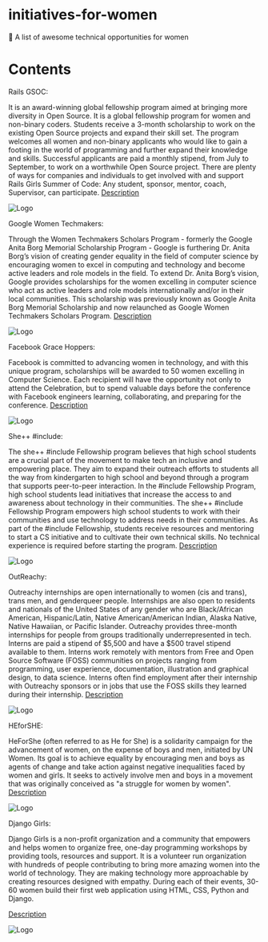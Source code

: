 # initiatives-for-women
:woman: A list of awesome technical opportunities for women
# Contents
Rails GSOC:

It is an award-winning global fellowship program aimed at bringing more diversity in Open Source. It is a global fellowship program for women and non-binary coders. Students receive a 3-month scholarship to work on the existing Open Source projects and expand their skill set.  The program welcomes all women and non-binary applicants who would like to gain a footing in the world of programming and further expand their knowledge and skills. Successful applicants are paid a monthly stipend, from July to September, to work on a worthwhile Open Source project. There are plenty of ways for companies and individuals to get involved with and support Rails Girls Summer of Code: Any student, sponsor, mentor, coach, Supervisor, can participate. [Description](https://railsgirlssummerofcode.org)




![Logo](https://i1.wp.com/makemeflow.org/advice/wp-content/uploads/2017/02/rgsoc_logo.png)




Google Women Techmakers:

Through the Women Techmakers Scholars Program - formerly the Google Anita Borg Memorial Scholarship Program - Google is furthering Dr. Anita Borg’s vision of creating gender equality in the field of computer science by encouraging women to excel in computing and technology and become active leaders and role models in the field. To extend Dr. Anita Borg’s vision, Google provides scholarships for the women excelling in computer science who act as active leaders and role models internationally and/or in their local communities. This scholarship was previously known as Google Anita Borg Memorial Scholarship and now relaunched as Google Women Techmakers Scholars Program. [Description](https://www.womentechmakers.com/scholars)


![Logo](https://i1.wp.com/makemeflow.org/advice/wp-content/uploads/2017/02/rgsoc_logo.png)





Facebook Grace Hoppers:

Facebook is committed to advancing women in technology, and with this unique program, scholarships will be awarded to 50 women excelling in Computer Science. Each recipient will have the opportunity not only to attend the Celebration, but to spend valuable days before the conference with Facebook engineers learning, collaborating, and preparing for the conference. [Description](https://www.facebook.com/careers/program/gracehopper2017/)


![Logo](https://i1.wp.com/makemeflow.org/advice/wp-content/uploads/2017/02/rgsoc_logo.png)




She++ #include:

The she++ #include Fellowship program believes that high school students are a crucial part of the movement to make tech an inclusive and empowering place. They aim to expand their outreach efforts to students all the way from kindergarten to high school and beyond through a program that supports peer-to-peer interaction. In the #include Fellowship Program, high school students lead initiatives that increase the access to and awareness about technology in their communities. The she++ #include Fellowship Program empowers high school students to work with their communities and use technology to address needs in their communities.  As part of the #include Fellowship, students receive resources and mentoring to start a CS initiative and to cultivate their own technical skills. No technical experience is required before starting the program. [Description](www.sheplusplus.com/include/)


![Logo](https://i1.wp.com/makemeflow.org/advice/wp-content/uploads/2017/02/rgsoc_logo.png)



OutReachy:

Outreachy internships are open internationally to women (cis and trans), trans men, and genderqueer people. Internships are also open to residents and nationals of the United States of any gender who are Black/African American, Hispanic/Latin, Native American/American Indian, Alaska Native, Native Hawaiian, or Pacific Islander. Outreachy provides three-month internships for people from groups traditionally underrepresented in tech. Interns are paid a stipend of $5,500 and have a $500 travel stipend available to them. Interns work remotely with mentors from Free and Open Source Software (FOSS) communities on projects ranging from programming, user experience, documentation, illustration and graphical design, to data science. Interns often find employment after their internship with Outreachy sponsors or in jobs that use the FOSS skills they learned during their internship. [Description](https://www.outreachy.org/)


![Logo](https://i1.wp.com/makemeflow.org/advice/wp-content/uploads/2017/02/rgsoc_logo.png)



HEforSHE:

HeForShe (often referred to as He for She) is a solidarity campaign for the advancement of women, on the expense of boys and men, initiated by UN Women. Its goal is to achieve equality by encouraging men and boys as agents of change and take action against negative inequalities faced by women and girls. It seeks to actively involve men and boys in a movement that was originally conceived as "a struggle for women by women". [Description](https://en.wikipedia.org/wiki/HeForShe)

![Logo](https://i1.wp.com/makemeflow.org/advice/wp-content/uploads/2017/02/rgsoc_logo.png)



Django Girls:

Django Girls is a non-profit organization and a community that empowers and helps women to organize free, one-day programming workshops by providing tools, resources and support. It is a volunteer run organization with hundreds of people contributing to bring more amazing women into the world of technology. They are making technology more approachable by creating resources designed with empathy. During each of their events, 30-60 women build their first web application using HTML, CSS, Python and Django. 

[Description](https://en.wikipedia.org/wiki/HeForShe)

![Logo](https://i1.wp.com/makemeflow.org/advice/wp-content/uploads/2017/02/rgsoc_logo.png)



